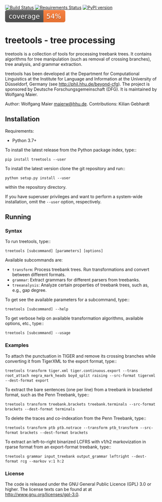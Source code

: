 [![Build Status](https://travis-ci.org/wmaier/treetools.svg?branch=master)](https://travis-ci.org/wmaier/treetools) 
[![Requirements Status](https://requires.io/github/wmaier/treetools/requirements.svg?branch=master)](https://requires.io/github/wmaier/treetools/requirements/?branch=master)
[![PyPI version](https://badge.fury.io/py/treetools.svg)](https://badge.fury.io/py/treetools)
![coverage badge](./coverage.svg)
# treetools - tree processing

treetools is a collection of tools for processing treebank trees. It contains algorithms for tree manipulation (such as removal of  crossing branches), tree analysis, and grammar extraction.

treetools has been developed at the Department for Computational Linguistics at the Institute for Language and Information at the University of Düsseldorf, Germany (see http://phil.hhu.de/beyond-cfg). The project is sponsored by Deutsche Forschungsgemeinschaft (DFG). It is maintained by Wolfgang Maier.

Author: Wolfgang Maier <maierw@hhu.de>.
Contributions: Kilian Gebhardt 


## Installation

Requirements:

- Python 3.7+

To install the latest release from the Python package index, type::

    pip install treetools --user

To install the latest version clone the git repository and run::

    python setup.py install --user

within the repository directory. 

If you have superuser privileges and want to perform a system-wide installation, omit the `--user` option, respectively. 

## Running

### Syntax

To run treetools, type::

    treetools [subcommand] [parameters] [options]

Available subcommands are:

- ``transform``: Process treebank trees. Run transformations and convert between different formats.
- ``grammar``: Extract grammars for different parsers from treebanks.
- ``treeanalysis``: Analyze certain properties of treebank trees, such as, e.g., gap degree.

To get see the available parameters for a subcommand, type::

    treetools [subcommand] --help

To get verbose help on available transformation algorithms, available options, etc., type::

    treetools [subcommand] --usage

### Examples

To attach the punctuation in TIGER and remove its crossing branches while converting it from TigerXML to the export format, type::

    treetools transform tiger.xml tiger.continuous.export --trans root_attach negra_mark_heads boyd_split raising --src-format tigerxml --dest-format export

To extract the bare sentences (one per line) from a treebank in bracketed format, such as the Penn Treebank, type::

    treetools transform treebank.brackets treebank.terminals --src-format brackets --dest-format terminals

To delete the traces and co-indexation from the Penn Treebank, type::

    treetools transform ptb ptb.notrace --transform ptb_transform --src-format brackets --dest-format brackets

To extract an left-to-right binarized LCFRS with v1/h2 markovization in rparse format from an export-format treebank, type::

    treetools grammar input_treebank output_grammar leftright --dest-format rcg --markov v:1 h:2


### License

The code is released under the GNU General Public Licence (GPL) 3.0 or higher. The license texts can be found at at
http://www.gnu.org/licenses/gpl-3.0. 

